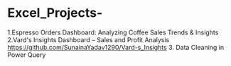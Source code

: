 # Excel_Projects-
1.Espresso Orders Dashboard: Analyzing Coffee Sales Trends & Insights
2.Vard's Insights Dashboard – Sales and Profit Analysis
  https://github.com/SunainaYadav1290/Vard-s_Insights
3. Data Cleaning in Power Query

